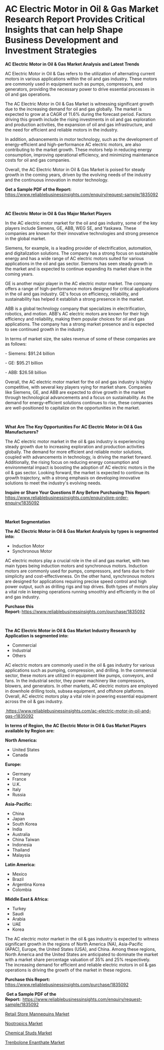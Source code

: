 <p><h1>AC Electric Motor in Oil & Gas Market Research Report Provides Critical Insights that can help Shape Business Development and Investment Strategies</h1></p><p><strong>AC Electric Motor in Oil & Gas Market Analysis and Latest Trends</strong></p>
<p><p>AC Electric Motor in Oil & Gas refers to the utilization of alternating current motors in various applications within the oil and gas industry. These motors are commonly used in equipment such as pumps, compressors, and generators, providing the necessary power to drive essential processes in oil and gas operations.</p><p>The AC Electric Motor in Oil & Gas Market is witnessing significant growth due to the increasing demand for oil and gas globally. The market is expected to grow at a CAGR of 11.6% during the forecast period. Factors driving this growth include the rising investments in oil and gas exploration and production activities, the expansion of oil and gas infrastructure, and the need for efficient and reliable motors in the industry.</p><p>In addition, advancements in motor technology, such as the development of energy-efficient and high-performance AC electric motors, are also contributing to the market growth. These motors help in reducing energy consumption, improving operational efficiency, and minimizing maintenance costs for oil and gas companies.</p><p>Overall, the AC Electric Motor in Oil & Gas Market is poised for steady growth in the coming years, driven by the evolving needs of the industry and the continuous innovation in motor technology.</p></p>
<p><strong>Get a Sample PDF of the Report:&nbsp;</strong> <a href="https://www.reliablebusinessinsights.com/enquiry/request-sample/1835092">https://www.reliablebusinessinsights.com/enquiry/request-sample/1835092</a></p>
<p>&nbsp;</p>
<p><strong>AC Electric Motor in Oil & Gas Major Market Players</strong></p>
<p><p>In the AC electric motor market for the oil and gas industry, some of the key players include Siemens, GE, ABB, WEG SE, and Yaskawa. These companies are known for their innovative technologies and strong presence in the global market.</p><p>Siemens, for example, is a leading provider of electrification, automation, and digitalization solutions. The company has a strong focus on sustainable energy and has a wide range of AC electric motors suited for various applications in the oil and gas sector. Siemens has seen steady growth in the market and is expected to continue expanding its market share in the coming years.</p><p>GE is another major player in the AC electric motor market. The company offers a range of high-performance motors designed for critical applications in the oil and gas industry. GE's focus on efficiency, reliability, and sustainability has helped it establish a strong presence in the market.</p><p>ABB is a global technology company that specializes in electrification, robotics, and motion. ABB's AC electric motors are known for their high efficiency and reliability, making them popular choices for oil and gas applications. The company has a strong market presence and is expected to see continued growth in the industry.</p><p>In terms of market size, the sales revenue of some of these companies are as follows:</p><p>- Siemens: $91.24 billion</p><p>- GE: $95.21 billion</p><p>- ABB: $26.58 billion</p><p>Overall, the AC electric motor market for the oil and gas industry is highly competitive, with several key players vying for market share. Companies like Siemens, GE, and ABB are expected to drive growth in the market through technological advancements and a focus on sustainability. As the demand for energy-efficient solutions continues to rise, these companies are well-positioned to capitalize on the opportunities in the market.</p></p>
<p>&nbsp;</p>
<p><strong>What Are The Key Opportunities For AC Electric Motor in Oil & Gas Manufacturers?</strong></p>
<p><p>The AC electric motor market in the oil & gas industry is experiencing steady growth due to increasing exploration and production activities globally. The demand for more efficient and reliable motor solutions, coupled with advancements in technology, is driving the market forward. Additionally, the rising focus on reducing energy consumption and environmental impact is boosting the adoption of AC electric motors in the oil & gas sector. Looking forward, the market is expected to continue its growth trajectory, with a strong emphasis on developing innovative solutions to meet the industry's evolving needs.</p></p>
<p><strong>Inquire or Share Your Questions If Any Before Purchasing This Report:</strong> <a href="https://www.reliablebusinessinsights.com/enquiry/pre-order-enquiry/1835092">https://www.reliablebusinessinsights.com/enquiry/pre-order-enquiry/1835092</a></p>
<p>&nbsp;</p>
<p><strong>Market Segmentation</strong></p>
<p><strong>The AC Electric Motor in Oil & Gas Market Analysis by types is segmented into:</strong></p>
<p><ul><li>Induction Motor</li><li>Synchronous Motor</li></ul></p>
<p><p>AC electric motors play a crucial role in the oil and gas market, with two main types being induction motors and synchronous motors. Induction motors are commonly used for pumps, compressors, and fans due to their simplicity and cost-effectiveness. On the other hand, synchronous motors are designed for applications requiring precise speed control and high power output, such as drilling rigs and top drives. Both types of motors play a vital role in keeping operations running smoothly and efficiently in the oil and gas industry.</p></p>
<p><strong>Purchase this Report:&nbsp;</strong><a href="https://www.reliablebusinessinsights.com/purchase/1835092">https://www.reliablebusinessinsights.com/purchase/1835092</a></p>
<p>&nbsp;</p>
<p><strong>The AC Electric Motor in Oil & Gas Market Industry Research by Application is segmented into:</strong></p>
<p><ul><li>Commercial</li><li>Industrial</li><li>Others</li></ul></p>
<p><p>AC electric motors are commonly used in the oil & gas industry for various applications such as pumping, compression, and drilling. In the commercial sector, these motors are utilized in equipment like pumps, conveyors, and fans. In the industrial sector, they power machinery like compressors, blowers, and generators. In other markets, AC electric motors are employed in downhole drilling tools, subsea equipment, and offshore platforms. Overall, AC electric motors play a vital role in powering essential equipment across the oil & gas industry.</p></p>
<p><a href="https://www.reliablebusinessinsights.com/ac-electric-motor-in-oil-and-gas-r1835092">&nbsp;https://www.reliablebusinessinsights.com/ac-electric-motor-in-oil-and-gas-r1835092</a></p>
<p><strong>In terms of Region, the AC Electric Motor in Oil & Gas Market Players available by Region are:</strong></p>
<p>
    <p> <strong> North America: </strong>
        <ul>
            <li>United States</li>
            <li>Canada</li>
        </ul>
        </p> 
    <p> <strong> Europe: </strong>
        <ul>
            <li>Germany</li>
            <li>France</li>
            <li>U.K.</li>
            <li>Italy</li>
            <li>Russia</li>
        </ul>
        </p> 
    <p> <strong> Asia-Pacific: </strong>
        <ul>
            <li>China</li>
            <li>Japan</li>
            <li>South Korea</li>
            <li>India</li>
            <li>Australia</li>
            <li>China Taiwan</li>
            <li>Indonesia</li>
            <li>Thailand</li>
            <li>Malaysia</li>
        </ul>
        </p> 
    <p> <strong> Latin America: </strong>
        <ul>
            <li>Mexico</li>
            <li>Brazil</li>
            <li>Argentina Korea</li>
            <li>Colombia</li>
        </ul>
        </p> 
    <p> <strong> Middle East & Africa: </strong>
        <ul>
            <li>Turkey</li>
            <li>Saudi</li>
            <li>Arabia</li>
            <li>UAE</li>
            <li>Korea</li>
        </ul>
    </p>
    </p>
<p><p>The AC electric motor market in the oil & gas industry is expected to witness significant growth in the regions of North America (NA), Asia-Pacific (APAC), Europe, the United States (USA), and China. Among these regions, North America and the United States are anticipated to dominate the market with a market share percentage valuation of 35% and 25% respectively. The increasing demand for efficient and reliable electric motors in oil & gas operations is driving the growth of the market in these regions.</p></p>
<p><strong>Purchase this Report: </strong><a href="https://www.reliablebusinessinsights.com/purchase/1835092">https://www.reliablebusinessinsights.com/purchase/1835092</a></p>
<p>&nbsp;<strong>Get a Sample PDF of the Report:&nbsp;&nbsp;</strong><a href="https://www.reliablebusinessinsights.com/enquiry/request-sample/1835092">https://www.reliablebusinessinsights.com/enquiry/request-sample/1835092</a></p>
<p><strong></strong></p>
<p><p><a href="https://www.linkedin.com/pulse/retail-store-mannequins-market-forecasts-trends-impact-gpyxf">Retail Store Mannequins Market</a></p><p><a href="https://github.com/cameroneffertz/Market-Research-Report-List-2/blob/main/nootropics-market.md">Nootropics Market</a></p><p><a href="https://www.linkedin.com/pulse/global-chemical-studs-market-size-amp-share-analysis--po1ie">Chemical Studs Market</a></p><p><a href="https://github.com/mbisetmhermsr/Market-Research-Report-List-3/blob/main/trenbolone-enanthate-market.md">Trenbolone Enanthate Market</a></p></p>